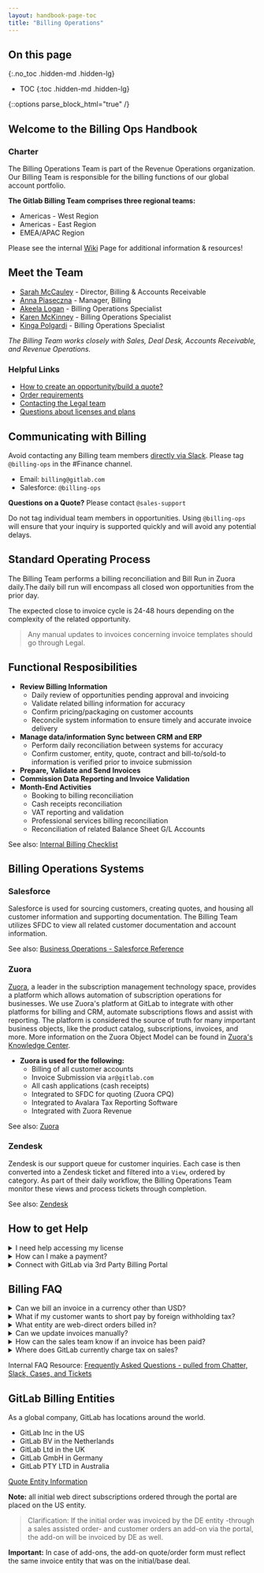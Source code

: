 ```yaml
---
layout: handbook-page-toc
title: "Billing Operations"
---
```


## On this page
{:.no_toc .hidden-md .hidden-lg}

- TOC
{:toc .hidden-md .hidden-lg}

<link rel="stylesheet" type="text/css" href="/stylesheets/biztech.css" />

{::options parse_block_html="true" /}

## Welcome to the Billing Ops Handbook

### Charter

The Billing Operations Team is part of the Revenue Operations organization. Our Billing Team is responsible for the billing functions of our global account portfolio. 

**The Gitlab Billing Team comprises three regional teams:**
* Americas - West Region
* Americas - East Region
* EMEA/APAC Region 

Please see the internal [Wiki](https://gitlab.com/gitlab-com/Finance-Division/finance/-/wikis/billing-team-faqs-&-useful-tips) Page for additional information & resources!

## Meet the Team

- [Sarah McCauley](https://about.gitlab.com/company/team/#s_mccauley) - Director, Billing & Accounts Receivable
- [Anna Piaseczna](https://about.gitlab.com/company/team/#annapiaseczna) - Manager, Billing
- [Akeela Logan](https://about.gitlab.com/company/team/#AkeelaLogan) - Billing Operations Specialist
- [Karen McKinney](https://about.gitlab.com/company/team/#k.mckinney) - Billing Operations Specialist
- [Kinga Polgardi](https://about.gitlab.com/company/team/#KingaPolgardi) - Billing Operations Specialist

_The Billing Team works closely with Sales, Deal Desk, Accounts Receivable, and Revenue Operations._

### Helpful Links

* [How to create an opportunity/build a quote? ](/handbook/sales/field-operations/sales-operations/deal-desk/)
* [Order requirements](/handbook/business-ops/order-processing/#step-8--submitting-an-opportunity-for-deal-desk-approval)
* [Contacting the Legal team](/handbook/business-ops/order-processing/#process-for-agreement-terms-negotiations-when-applicable-and-contacting-legal)
* [Questions about licenses and plans](/handbook/support/internal-support/#common-internal-requests---sales-team--technical-account-managers--accounts-receivable)

## Communicating with Billing

Avoid contacting any Billing team members [directly via Slack](https://about.gitlab.com/handbook/communication/#avoid-direct-messages). Please tag `@billing-ops` in the #Finance channel.

* Email: `billing@gitlab.com`
* Salesforce: `@billing-ops`

**Questions on a Quote?** Please contact `@sales-support`

Do not tag individual team members in opportunities. Using `@billing-ops` will ensure that your inquiry is supported quickly and will avoid any potential delays. 

## Standard Operating Process

The Billing Team performs a billing reconciliation and Bill Run in Zuora daily.The daily bill run will encompass all closed won opportunities from the prior day.

The expected close to invoice cycle is 24-48 hours depending on the complexity of the related opportunity.

> Any manual updates to invoices concerning invoice templates should go through Legal.

## Functional Resposibilities

- **Review Billing Information**
    - Daily review of opportunities pending approval and invoicing
    - Validate related billing information for accuracy
    - Confirm pricing/packaging on customer accounts
    - Reconcile system information to ensure timely and accurate invoice delivery
- **Manage data/information Sync between CRM and ERP**
    - Perform daily reconciliation between systems for accuracy
    - Confirm customer, entity, quote, contract and bill-to/sold-to information is verified prior to invoice submission
- **Prepare, Validate and Send Invoices**
- **Commission Data Reporting and Invoice Validation**
- **Month-End Activities**
    - Booking to billing reconciliation
    - Cash receipts reconciliation
    - VAT reporting and validation
    - Professional services billing reconciliation
    - Reconciliation of related Balance Sheet G/L Accounts

See also: [Internal Billing Checklist](https://gitlab.com/gitlab-com/Finance-Division/finance/-/wikis/Billing%20Checklist%202020)

## Billing Operations Systems

### Salesforce

Salesforce is used for sourcing customers, creating quotes, and housing all customer information and supporting documentation. The Billing Team utilizes SFDC to view all related customer documentation and account information.
 
See also: [Business Operations - Salesforce Reference](https://about.gitlab.com/handbook/sales/field-operations/sfdc/)

### Zuora

[Zuora](/handbook/engineering/development/fulfillment/architecture/#zuora), a leader in the subscription management technology space, provides a platform which allows automation of subscription operations for businesses. We use Zuora's platform at GitLab to integrate with other platforms for billing and CRM, automate subscriptions flows and assist with reporting. The platform is considered the source of truth for many important business objects, like the product catalog, subscriptions, invoices, and more. More information on the Zuora Object Model can be found in [Zuora's Knowledge Center](https://knowledgecenter.zuora.com/BB_Introducing_Z_Business/D_Zuora_Business_Objects_Relationship). 

- **Zuora is used for the following:**
    - Billing of all customer accounts
    - Invoice Submission via `ar@gitlab.com`
    - All cash applications (cash receipts)
    - Integrated to SFDC for quoting (Zuora CPQ)
    - Integrated to Avalara Tax Reporting Software
    - Integrated with Zuora Revenue

See also: [Zuora](https://about.gitlab.com/handbook/engineering/development/fulfillment/zuora/)

### Zendesk

Zendesk is our support queue for customer inquiries. Each case is then converted into a Zendesk ticket and filtered into a `View`, ordered by category. As part of their daily workflow, the Billing Operations Team monitor these views and process tickets through completion.

See also: [Zendesk](https://about.gitlab.com/handbook/marketing/community-relations/community-operations/tools/zendesk/)

## How to get Help

<details>
<summary markdown='span'>
  I need help accessing my license
</summary>

1. Log into your account at https://customers.gitlab.com/customers/sign_in
1. Login is email address here Note you will need to provide them the email address
1. Click "Manage Purchases"
1. Click "Download License"

> If you still can’t access your license, please create a support issue [here](https://about.gitlab.com/handbook/support/internal-support/#regarding-licensing-and-subscriptions).

</details>

<details>
<summary markdown='span'>
 How can I make a payment?
</summary>

- Current payment methods available include:
    - ACH
    - Wire
    - Check (US Only)
    - Credit Card

> Additional payment instructions are also available on your invoice under `bank information`.

- To make payment via credit card, please log into your account https://customers.gitlab.com 
    - select `Payment Methods`
    - select `Add New Payment Method`

</details>

<details>
<summary markdown='span'>
Connect with GitLab via 3rd Party Billing Portal
</summary>

GitLb currently supports various 3rd Party Billing Portals. 

Customer billing portals are used for PO receipt and submission of invoices billed by GitLab to our customers.

When a customer advises you that they will need to be connected with GitLab via a 3rd party billing portal, please submit a request to `AR@GitLab.com`. This will allow the Billing Operations Team to confirm if a portal registration already exists.

- **Some of our 3rd Party Portals Include:**
    - SAP Ariba - Please send a Trade Relationship Request (TRR) to GitLab ANID: AN01024039298 at `AR@gitlab.com`
    - Coupa Supplier Portal - Please send a connection request to `AR@gitlab.com`
    - Taulia - Please send a connection request to `AR@gitlab.com`

Internal Team Members, please see [Customer Billing Portal Instructions](https://gitlab.com/gitlab-com/Finance-Division/finance/-/wikis/Customer%20Billing%20Portal%20Instructions) for additional information and resources! 

</details>

## Billing FAQ

<details>

<summary markdown='span'>
Can we bill an invoice in a currency other than USD?
</summary>

GitLab bills in USD only, without exception.

</details>

<details>
<summary markdown='span'>
What if my customer wants to short pay by foreign withholding tax?
</summary>

All applicable fees are due and payable as per our terms of service. 

Section 6. PAYMENT OF FEES, article 6.7 in our standard terms of service. 

> 6.7 Any unpaid Fees are subject to a finance charge of one percent (1.0%) per month, or the maximum permitted by law, whichever is lower, plus all expenses of collection, including reasonable attorneys’ fees. Fees under this Agreement are exclusive of any and all taxes or duties, now or hereafter imposed by any governmental authority, including, but not limited to any national, state or provincial tax, sales tax, value-added tax, property and similar taxes, if any. Fees under this Agreement shall be paid without any withholding or deduction. **In the case of any deduction or withholding requirements, Customer will pay any required withholding itself and will not reduce the amount to be paid to GitLab on account thereof.**

You can view our GitLab Subscription Agreement [here](https://about.gitlab.com/handbook/legal/subscription-agreement/)

</details>

<details>
<summary markdown='span'>
  What entity are web-direct orders billed in?
</summary>

Currently all web-direct (portal) purchases are billed from our GitLab, Inc. (US) entity.

</details>

<details>
<summary markdown='span'>
Can we update invoices manually?
</summary>

Manual (pro-forma) invoice modifications have to be approved through the Legal Team. Please ensure that you have proper approvals prior to requesting invoice modifications from the billing team. 

</details>

<details>
<summary markdown='span'>
How can the sales team know if an invoice has been paid?
</summary>

Please review the `billing account` section of the customer account in Salesforce. 

The billing account will provide all invoice and payment information available for the customer.

Internal Resource: [How Can Sales View Invoices & Payment Info in SFDC](https://gitlab.com/gitlab-com/Finance-Division/finance/-/wikis/How%20Can%20Sales%20View%20Invoices%20&%20Payment%20Info%20in%20SFDC)

</details>

<details>
<summary markdown='span'>
Where does GitLab currently charge tax on sales?
</summary>

**Locations Include the following:**

- US > US (depending on nexus)
- DE > DE
- NL > NL
- UK > UK
- AU > AU
- US > Canada (only Quebec and British Columbia)
- US > South Africa
- US > Russian Federation

Internal Resource: [VAT & Sales Tax Information & Resources](https://gitlab.com/gitlab-com/Finance-Division/finance/-/wikis/VAT%20&%20Sales%20Tax%20Information%20&%20Resources)

See also: [The GitLab Tax Team](https://about.gitlab.com/handbook/tax/)

</details>

Internal FAQ Resource: [Frequently Asked Questions - pulled from Chatter, Slack, Cases, and Tickets](https://gitlab.com/gitlab-com/Finance-Division/finance/-/wikis/FAQ_Internal_Billing_Team)

## GitLab Billing Entities

As a global company, GitLab has locations around the world.

* GitLab Inc in the US
* GitLab BV in the Netherlands
* GitLab Ltd in the UK
* GitLab GmbH in Germany
* GitLab PTY LTD in Australia

[Quote Entity Information](https://about.gitlab.com/handbook/sales/field-operations/sales-operations/deal-desk/#quote-entity-information)

**Note:** all initial web direct subscriptions ordered through the portal are placed on the US entity. 

> Clarification: If the initial order was invoiced by the DE entity -through a sales assisted order- and customer orders an add-on via the portal, the add-on will be invoiced by DE as well.

**Important:** In case of add-ons, the add-on quote/order form must reflect the same invoice entity that was on the initial/base deal.
